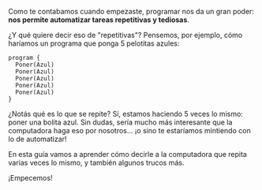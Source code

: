 Como te contabamos cuando empezaste, programar nos da un gran poder: **nos permite automatizar tareas repetitivas y tediosas**.

¿Y qué quiere decir eso de "repetitivas"? Pensemos, por ejemplo, cómo haríamos un programa que ponga 5 pelotitas azules:

```puppet
program {
  Poner(Azul)    
  Poner(Azul)    
  Poner(Azul)    
  Poner(Azul)    
  Poner(Azul)    
}
```

¿Notás qué es lo que se repite? Sí, estamos haciendo 5 veces lo mismo: poner una bolita azul. Sin dudas, sería mucho más interesante que la computadora haga eso por nosotros... ¡o sino te estaríamos mintiendo con lo de automatizar!

En esta guía vamos a aprender cómo decirle a la computadora que repita varias veces lo mismo, y también algunos trucos más.

¡Empecemos!